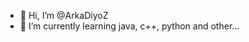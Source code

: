 - 👋 Hi, I’m @ArkaDiyoZ
- 🌱 I’m currently learning java, с++, python and other...



<!---
ArkaDiyoZ/ArkaDiyoZ is a ✨ special ✨ repository because its `README.md` (this file) appears on your GitHub profile.
You can click the Preview link to take a look at your changes.
--->

